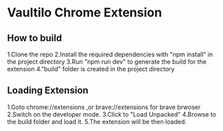 # Vaultilo Chrome Extension

## How to build
1.Clone the repo 
2.Install the required dependencies with "npm install" in the project directory 
3.Run "npm run dev" to generate the build for the extension 
4."build" folder is created in the project directory 

## Loading Extension 
1.Goto chrome://extensions ,or brave://extensions for brave brwoser
2.Switch on the developer mode.
3.Click to "Load Unpacked" 
4.Browse to the build folder and load it.
5.The extension will be then loaded.


